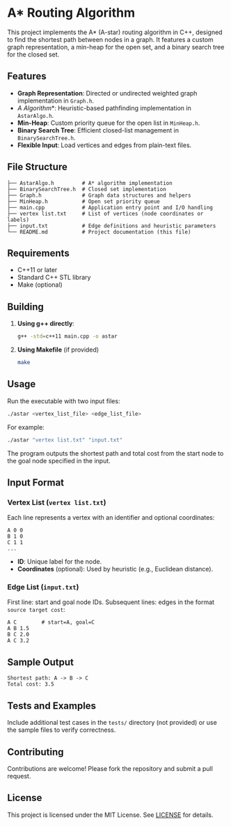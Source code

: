 # A\* Routing Algorithm

This project implements the A\* (A-star) routing algorithm in C++, designed to find the shortest path between nodes in a graph. It features a custom graph representation, a min-heap for the open set, and a binary search tree for the closed set.

## Features

* **Graph Representation**: Directed or undirected weighted graph implementation in `Graph.h`.
* **A* Algorithm*\*: Heuristic-based pathfinding implementation in `AstarAlgo.h`.
* **Min-Heap**: Custom priority queue for the open list in `MinHeap.h`.
* **Binary Search Tree**: Efficient closed-list management in `BinarySearchTree.h`.
* **Flexible Input**: Load vertices and edges from plain-text files.

## File Structure

```
├── AstarAlgo.h         # A* algorithm implementation
├── BinarySearchTree.h  # Closed set implementation
├── Graph.h             # Graph data structures and helpers
├── MinHeap.h           # Open set priority queue
├── main.cpp            # Application entry point and I/O handling
├── vertex list.txt     # List of vertices (node coordinates or labels)
├── input.txt           # Edge definitions and heuristic parameters
└── README.md           # Project documentation (this file)
```

## Requirements

* C++11 or later
* Standard C++ STL library
* Make (optional)

## Building

1. **Using g++ directly**:

   ```bash
   g++ -std=c++11 main.cpp -o astar
   ```

2. **Using Makefile** (if provided)

   ```bash
   make
   ```

## Usage

Run the executable with two input files:

```bash
./astar <vertex_list_file> <edge_list_file>
```

For example:

```bash
./astar "vertex list.txt" "input.txt"
```

The program outputs the shortest path and total cost from the start node to the goal node specified in the input.

## Input Format

### Vertex List (`vertex list.txt`)

Each line represents a vertex with an identifier and optional coordinates:

```
A 0 0
B 1 0
C 1 1
...
```

* **ID**: Unique label for the node.
* **Coordinates** (optional): Used by heuristic (e.g., Euclidean distance).

### Edge List (`input.txt`)

First line: start and goal node IDs.
Subsequent lines: edges in the format `source target cost`:

```
A C        # start=A, goal=C
A B 1.5
B C 2.0
A C 3.2
```

## Sample Output

```
Shortest path: A -> B -> C
Total cost: 3.5
```

## Tests and Examples

Include additional test cases in the `tests/` directory (not provided) or use the sample files to verify correctness.

## Contributing

Contributions are welcome! Please fork the repository and submit a pull request.

## License

This project is licensed under the MIT License. See [LICENSE](LICENSE) for details.
